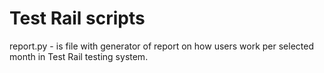 # Test Rail scripts

report.py - is file with generator of report on how users work per selected month in Test Rail testing system.
